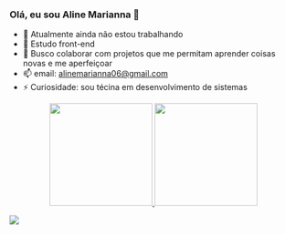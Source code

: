 ### Olá, eu sou Aline Marianna 👋

- 🔭 Atualmente ainda não estou trabalhando 
- 🌱 Estudo front-end
- 👯 Busco colaborar com projetos que me permitam aprender coisas novas e me aperfeiçoar
- 📫 email: alinemarianna06@gmail.com
- ⚡ Curiosidade: sou técina em desenvolvimento de sistemas

<div align="center">
  <a href="https://github.com/alinemelos">
  <img height="180em" src="https://github-readme-stats.vercel.app/api?username=alinemelos&show_icons=true&theme=dark&include_all_commits=true&count_private=true"/>
  <img height="180em" src="https://github-readme-stats.vercel.app/api/top-langs/?username=alinemelos&layout=compact&langs_count=7&theme=dark"/>
</div>
 
 <a href="https://instagram.com/aline_marianna" target="_blank"><img src="https://img.shields.io/badge/-Instagram-%23E4405F?style=for-the-badge&logo=instagram&logoColor=white" target="_blank"></a>
